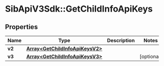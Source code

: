 # SibApiV3Sdk::GetChildInfoApiKeys

## Properties
Name | Type | Description | Notes
------------ | ------------- | ------------- | -------------
**v2** | [**Array&lt;GetChildInfoApiKeysV2&gt;**](GetChildInfoApiKeysV2.md) |  | 
**v3** | [**Array&lt;GetChildInfoApiKeysV3&gt;**](GetChildInfoApiKeysV3.md) |  | [optional] 


